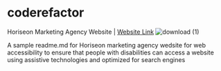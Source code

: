 # coderefactor

Horiseon Marketing Agency Website | [Website Link](https://dtm5169.github.io/coderefactor/.) 
![download (1)](https://user-images.githubusercontent.com/76463522/108456462-60a69200-723e-11eb-8f47-3a56348f2610.png)



A sample readme.md for Horiseon marketing agency wedsite for web accessibility to ensure that people with disabilities can access a website using assistive technologies and optimized for search engines 

